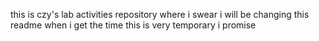 this is czy's lab activities repository where i swear i will be changing this readme when i get the time this is very temporary i promise